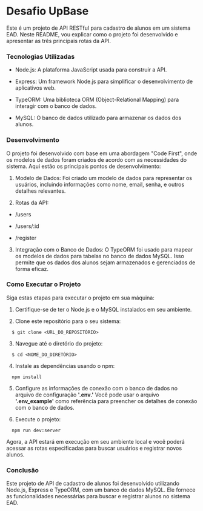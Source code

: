 # Desafio **UpBase**

Este é um projeto de API RESTful para cadastro de alunos em um sistema EAD. Neste README, vou explicar como o projeto foi desenvolvido e apresentar as três principais rotas da API.

### Tecnologias Utilizadas

- Node.js: A plataforma JavaScript usada para construir a API.

- Express: Um framework Node.js para simplificar o desenvolvimento de aplicativos web.

- TypeORM: Uma biblioteca ORM (Object-Relational Mapping) para interagir com o banco de dados.

- MySQL: O banco de dados utilizado para armazenar os dados dos alunos.

### Desenvolvimento

O projeto foi desenvolvido com base em uma abordagem "Code First", onde os modelos de dados foram criados de acordo com as necessidades do sistema. Aqui estão os principais pontos de desenvolvimento:

1. Modelo de Dados: Foi criado um modelo de dados para representar os usuários, incluindo informações como nome, email, senha, e outros detalhes relevantes.

2. Rotas da API:

- /users

- /users/:id

- /register

3. Integração com o Banco de Dados: O TypeORM foi usado para mapear os modelos de dados para tabelas no banco de dados MySQL. Isso permite que os dados dos alunos sejam armazenados e gerenciados de forma eficaz.

### Como Executar o Projeto

Siga estas etapas para executar o projeto em sua máquina:

1. Certifique-se de ter o Node.js e o MySQL instalados em seu ambiente.

2. Clone este repositório para o seu sistema:

```
  $ git clone <URL_DO_REPOSITÓRIO>
```

3. Navegue até o diretório do projeto:

```
  $ cd <NOME_DO_DIRETÓRIO>
```

4. Instale as dependências usando o npm:

```
  npm install
```

5. Configure as informações de conexão com o banco de dados no arquivo de configuração **'.env.'** Você pode usar o arquivo **'.env_example'** como referência para preencher os detalhes de conexão com o banco de dados.

6. Execute o projeto:

```
  npm run dev:server
```

Agora, a API estará em execução em seu ambiente local e você poderá acessar as rotas especificadas para buscar usuários e registrar novos alunos.

### Conclusão

Este projeto de API de cadastro de alunos foi desenvolvido utilizando Node.js, Express e TypeORM, com um banco de dados MySQL. Ele fornece as funcionalidades necessárias para buscar e registrar alunos no sistema EAD.
